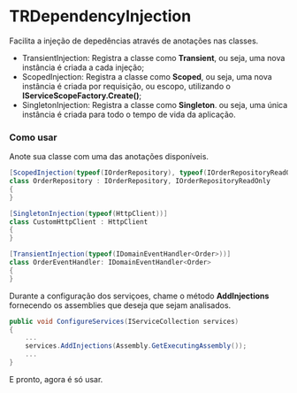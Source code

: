 ﻿# TRDependencyInjection

Facilita a injeção de depedências através de anotações nas classes.

* TransientInjection: Registra a classe como __Transient__, ou seja, uma nova instância é criada a cada injeção;
* ScopedInjection: Registra a classe como __Scoped__, ou seja, uma nova instância é criada por requisição, ou escopo, utilizando o __IServiceScopeFactory.Create()__;
* SingletonInjection: Registra a classe como __Singleton__. ou seja, uma única instância é criada para todo o tempo de vida da aplicação.

### Como usar

Anote sua classe com uma das anotações disponíveis.

```c#
[ScopedInjection(typeof(IOrderRepository), typeof(IOrderRepositoryReadOnly))]
class OrderRepository : IOrderRepository, IOrderRepositoryReadOnly
{
}

[SingletonInjection(typeof(HttpClient))]
class CustomHttpClient : HttpClient
{
}

[TransientInjection(typeof(IDomainEventHandler<Order>))]
class OrderEventHandler: IDomainEventHandler<Order>
{
}

``` 

Durante a configuração dos serviçoes, chame o método __AddInjections__ fornecendo os assemblies que deseja que sejam analisados.
```c#
public void ConfigureServices(IServiceCollection services)
{
    ...
    services.AddInjections(Assembly.GetExecutingAssembly());
    ...
}
```

E pronto, agora é só usar.